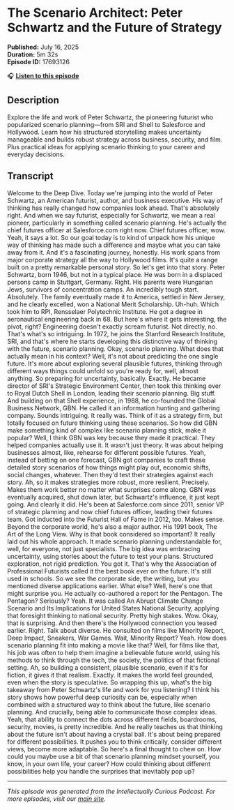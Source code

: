 # The Scenario Architect: Peter Schwartz and the Future of Strategy

**Published:** July 16, 2025  
**Duration:** 5m 32s  
**Episode ID:** 17693126

🎧 **[Listen to this episode](https://intellectuallycurious.buzzsprout.com/2529712/episodes/17693126-the-scenario-architect-peter-schwartz-and-the-future-of-strategy)**

## Description

Explore the life and work of Peter Schwartz, the pioneering futurist who popularized scenario planning—from SRI and Shell to Salesforce and Hollywood. Learn how his structured storytelling makes uncertainty manageable and builds robust strategy across business, security, and film. Plus practical ideas for applying scenario thinking to your career and everyday decisions.

## Transcript

Welcome to the Deep Dive. Today we're jumping into the world of Peter Schwartz, an American futurist, author, and business executive. His way of thinking has really changed how companies look ahead. That's absolutely right. And when we say futurist, especially for Schwartz, we mean a real pioneer, particularly in something called scenario planning. He's actually the chief futures officer at Salesforce.com right now. Chief futures officer, wow. Yeah, it says a lot. So our goal today is to kind of unpack how his unique way of thinking has made such a difference and maybe what you can take away from it. And it's a fascinating journey, honestly. His work spans from major corporate strategy all the way to Hollywood films. It's quite a range built on a pretty remarkable personal story. So let's get into that story. Peter Schwartz, born 1946, but not in a typical place. He was born in a displaced persons camp in Stuttgart, Germany. Right. His parents were Hungarian Jews, survivors of concentration camps. An incredibly tough start. Absolutely. The family eventually made it to America, settled in New Jersey, and he clearly excelled, won a National Merit Scholarship. Uh-huh. Which took him to RPI, Rensselaer Polytechnic Institute. He got a degree in aeronautical engineering back in 68. But here's where it gets interesting, the pivot, right? Engineering doesn't exactly scream futurist. Not directly, no. That's what's so intriguing. In 1972, he joins the Stanford Research Institute, SRI, and that's where he starts developing this distinctive way of thinking with the future, scenario planning. Okay, scenario planning. What does that actually mean in his context? Well, it's not about predicting the one single future. It's more about exploring several plausible futures, thinking through different ways things could unfold so you're ready for, well, almost anything. So preparing for uncertainty, basically. Exactly. He became director of SRI's Strategic Environment Center, then took this thinking over to Royal Dutch Shell in London, leading their scenario planning. Big stuff. And building on that Shell experience, in 1988, he co-founded the Global Business Network, GBN. He called it an information hunting and gathering company. Sounds intriguing. It really was. Think of it as a strategy firm, but totally focused on future thinking using these scenarios. So how did GBN make something kind of complex like scenario planning stick, make it popular? Well, I think GBN was key because they made it practical. They helped companies actually use it. It wasn't just theory. It was about helping businesses almost, like, rehearse for different possible futures. Yeah, instead of betting on one forecast, GBN got companies to craft these detailed story scenarios of how things might play out, economic shifts, social changes, whatever. Then they'd test their strategies against each story. Ah, so it makes strategies more robust, more resilient. Precisely. Makes them work better no matter what surprises come along. GBN was eventually acquired, shut down later, but Schwartz's influence, it just kept going. And clearly it did. He's been at Salesforce.com since 2011, senior VP of strategic planning and now chief futures officer, leading their futures team. Got inducted into the Futurist Hall of Fame in 2012, too. Makes sense. Beyond the corporate world, he's also a major author. His 1991 book, The Art of the Long View. Why is that book considered so important? It really laid out his whole approach. It made scenario planning understandable for, well, for everyone, not just specialists. The big idea was embracing uncertainty, using stories about the future to test your plans. Structured exploration, not rigid prediction. You got it. That's why the Association of Professional Futurists called it the best book ever on the future. It's still used in schools. So we see the corporate side, the writing, but you mentioned diverse applications earlier. What else? Well, here's one that might surprise you. He actually co-authored a report for the Pentagon. The Pentagon? Seriously? Yeah. It was called An Abrupt Climate Change Scenario and Its Implications for United States National Security, applying that foresight thinking to national security. Pretty high stakes. Wow. Okay, that is surprising. And then there's the Hollywood connection you teased earlier. Right. Talk about diverse. He consulted on films like Minority Report, Deep Impact, Sneakers, War Games. Wait, Minority Report? Yeah. How does scenario planning fit into making a movie like that? Well, for films like that, his job was often to help them imagine a believable future world, using his methods to think through the tech, the society, the politics of that fictional setting. Ah, so building a consistent, plausible scenario, even if it's for fiction, it gives it that realism. Exactly. It makes the world feel grounded, even when the story is speculative. So wrapping this up, what's the big takeaway from Peter Schwartz's life and work for you listening? I think his story shows how powerful deep curiosity can be, especially when combined with a structured way to think about the future, like scenario planning. And crucially, being able to communicate those complex ideas. Yeah, that ability to connect the dots across different fields, boardrooms, security, movies, is pretty incredible. And he really teaches us that thinking about the future isn't about having a crystal ball. It's about being prepared for different possibilities. It pushes you to think critically, consider different views, become more adaptable. So here's a final thought to chew on. How could you maybe use a bit of that scenario planning mindset yourself, you know, in your own life, your career? How could thinking about different possibilities help you handle the surprises that inevitably pop up?

---
*This episode was generated from the Intellectually Curious Podcast. For more episodes, visit our [main site](https://intellectuallycurious.buzzsprout.com).*

